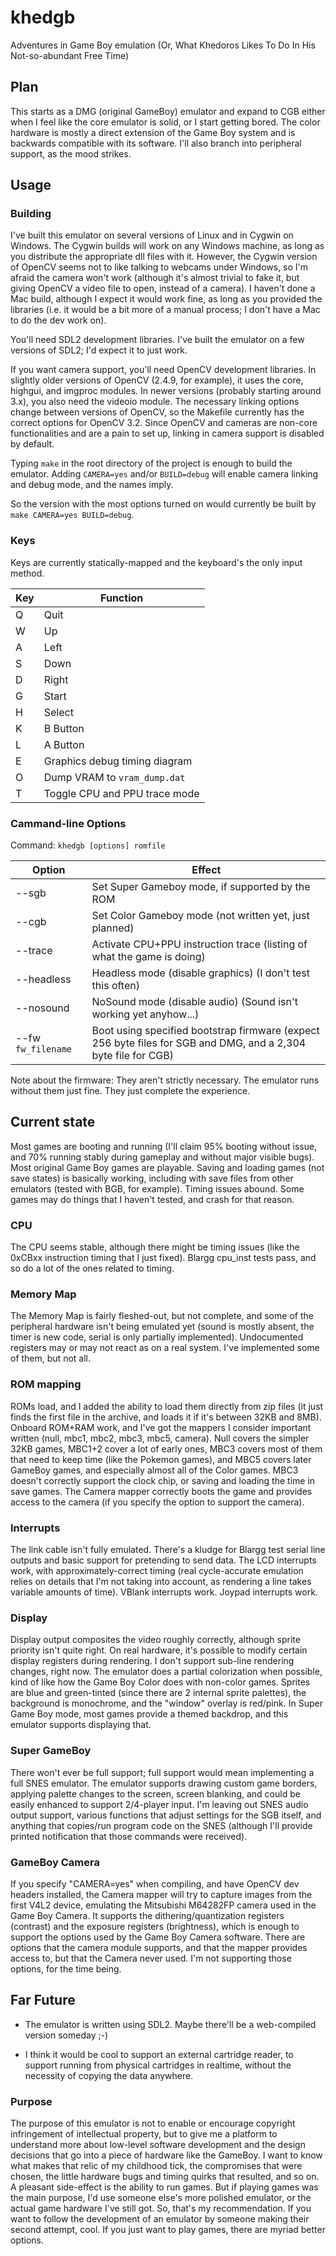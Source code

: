 # khedgb
Adventures in Game Boy emulation (Or, What Khedoros Likes To Do In His Not-so-abundant Free Time)

## Plan

This starts as a DMG (original GameBoy) emulator and expand to CGB either when I feel like the core emulator is solid, or I start getting bored. The color hardware is mostly a direct extension of the Game Boy system and is backwards compatible with its software. I'll also branch into peripheral support, as the mood strikes.

## Usage

### Building

I've built this emulator on several versions of Linux and in Cygwin on Windows. The Cygwin builds will work on any Windows machine, as long as you distribute the appropriate dll files with it. However, the Cygwin version of OpenCV seems not to like talking to webcams under Windows, so I'm afraid the camera won't work (although it's almost trivial to fake it, but giving OpenCV a video file to open, instead of a camera). I haven't done a Mac build, although I expect it would work fine, as long as you provided the libraries (i.e. it would be a bit more of a manual process; I don't have a Mac to do the dev work on).

You'll need SDL2 development libraries. I've built the emulator on a few versions of SDL2; I'd expect it to just work.

If you want camera support, you'll need OpenCV development libraries. In slightly older versions of OpenCV (2.4.9, for example), it uses the core, highgui, and imgproc modules. In newer versions (probably starting around 3.x), you also need the videoio module. The necessary linking options change between versions of OpenCV, so the Makefile currently has the correct options for OpenCV 3.2. Since OpenCV and cameras are non-core functionalities and are a pain to set up, linking in camera support is disabled by default.

Typing `make` in the root directory of the project is enough to build the emulator. Adding `CAMERA=yes` and/or `BUILD=debug` will enable camera linking and debug mode, and the names imply.

So the version with the most options turned on would currently be built by `make CAMERA=yes BUILD=debug`.

### Keys

Keys are currently statically-mapped and the keyboard's the only input method.

Key | Function
--- | --------
Q | Quit
W | Up
A | Left
S | Down
D | Right
G | Start
H | Select
K | B Button
L | A Button
E | Graphics debug timing diagram
O | Dump VRAM to `vram_dump.dat`
T | Toggle CPU and PPU trace mode


### Cammand-line Options

Command: `khedgb [options] romfile`

Option | Effect
------ | ------
--sgb | Set Super Gameboy mode, if supported by the ROM
--cgb | Set Color Gameboy mode (not written yet, just planned)
--trace | Activate CPU+PPU instruction trace (listing of what the game is doing)
--headless | Headless mode (disable graphics) (I don't test this often)
--nosound | NoSound mode (disable audio) (Sound isn't working yet anyhow...)
--fw `fw_filename` | Boot using specified bootstrap firmware (expect 256 byte files for SGB and DMG, and a 2,304 byte file for CGB)

Note about the firmware: They aren't strictly necessary. The emulator runs without them just fine. They just complete the experience.

## Current state

Most games are booting and running (I'll claim 95% booting without issue, and 70% running stably during gameplay and without major visible bugs). Most original Game Boy games are playable. Saving and loading games (not save states) is basically working, including with save files from other emulators (tested with BGB, for example). Timing issues abound. Some games may do things that I haven't tested, and crash for that reason.

### CPU

The CPU seems stable, although there might be timing issues (like the 0xCBxx instruction timing that I just fixed). Blargg cpu_inst tests pass, and so do a lot of the ones related to timing.

### Memory Map

The Memory Map is fairly fleshed-out, but not complete, and some of the peripheral hardware isn't being emulated yet (sound is mostly absent, the timer is new code, serial is only partially implemented). Undocumented registers may or may not react as on a real system. I've implemented some of them, but not all.

### ROM mapping

ROMs load, and I added the ability to load them directly from zip files (it just finds the first file in the archive, and loads it if it's between 32KB and 8MB). Onboard ROM+RAM work, and I've got the mappers I consider important written (null, mbc1, mbc2, mbc3, mbc5, camera). Null covers the simpler 32KB games, MBC1+2 cover a lot of early ones, MBC3 covers most of them that need to keep time (like the Pokemon games), and MBC5 covers later GameBoy games, and especially almost all of the Color games. MBC3 doesn't correctly support the clock chip, or saving and loading the time in save games. The Camera mapper correctly boots the game and provides access to the camera (if you specify the option to support the camera).

### Interrupts

The link cable isn't fully emulated. There's a kludge for Blargg test serial line outputs and basic support for pretending to send data. The LCD interrupts work, with approximately-correct timing (real cycle-accurate emulation relies on details that I'm not taking into account, as rendering a line takes variable amounts of time). VBlank interrupts work. Joypad interrupts work.

### Display

Display output composites the video roughly correctly, although sprite priority isn't quite right. On real hardware, it's possible to modify certain display registers during rendering. I don't support sub-line rendering changes, right now. The emulator does a partial colorization when possible, kind of like how the Game Boy Color does with non-color games. Sprites are blue and green-tinted (since there are 2 internal sprite palettes), the background is monochrome, and the "window" overlay is red/pink. In Super Game Boy mode, most games provide a themed backdrop, and this emulator supports displaying that.

### Super GameBoy

There won't ever be full support; full support would mean implementing a full SNES emulator. The emulator supports drawing custom game borders, applying palette changes to the screen, screen blanking, and could be easily enhanced to support 2/4-player input. I'm leaving out SNES audio output support, various functions that adjust settings for the SGB itself, and anything that copies/run program code on the SNES (although I'll provide printed notification that those commands were received).

### GameBoy Camera

If you specify "CAMERA=yes" when compiling, and have OpenCV dev headers installed, the Camera mapper will try to capture images from the first V4L2 device, emulating the Mitsubishi M64282FP camera used in the Game Boy Camera. It supports the dithering/quantization registers (contrast) and the exposure registers (brightness), which is enough to support the options used by the Game Boy Camera software. There are options that the camera module supports, and that the mapper provides access to, but that the Camera never used. I'm not supporting those options, for the time being.

## Far Future

- The emulator is written using SDL2. Maybe there'll be a web-compiled version someday ;-)

- I think it would be cool to support an external cartridge reader, to support running from physical cartridges in realtime, without the necessity of copying the data anywhere.

### Purpose

The purpose of this emulator is not to enable or encourage copyright infringement of intellectual property, but to give me a platform to understand more about low-level software development and the design decisions that go into a piece of hardware like the GameBoy. I want to know what makes that relic of my childhood tick, the compromises that were chosen, the little hardware bugs and timing quirks that resulted, and so on. A pleasant side-effect is the ability to run games. But if playing games was the main purpose, I'd use someone else's more polished emulator, or the actual game hardware I've still got. So, that's my recommendation. If you want to follow the development of an emulator by someone making their second attempt, cool. If you just want to play games, there are myriad better options.
